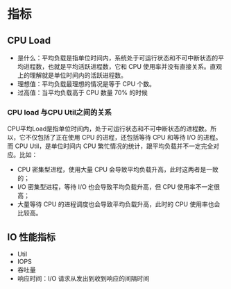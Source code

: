 # 指标



## CPU Load
* 是什么：平均负载是指单位时间内，系统处于可运行状态和不可中断状态的平均进程数，也就是平均活跃进程数，它和 CPU 使用率并没有直接关系。直观上的理解就是单位时间内的活跃进程数。
* 理想值：平均负载最理想的情况是等于 CPU 个数。
* 过高值：当平均负载高于 CPU 数量 70% 的时候

### CPU load 与CPU Util之间的关系
CPU平均Load是指单位时间内，处于可运行状态和不可中断状态的进程数。所以，它不仅包括了正在使用 CPU 的进程，还包括等待 CPU 和等待 I/O 的进程。而 CPU Util，是单位时间内 CPU 繁忙情况的统计，跟平均负载并不一定完全对应。比如：
* CPU 密集型进程，使用大量 CPU 会导致平均负载升高，此时这两者是一致的；
* I/O 密集型进程，等待 I/O 也会导致平均负载升高，但 CPU 使用率不一定很高；
* 大量等待 CPU 的进程调度也会导致平均负载升高，此时的 CPU 使用率也会比较高。

## IO 性能指标

- Util
- IOPS
- 吞吐量
- 响应时间：I/O 请求从发出到收到响应的间隔时间

